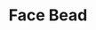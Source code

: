 ---
label: "534.19"
title: "Face Bead"
layout: entry
order: 2175
presentation: side-by-side
# toc: false
#menu: false 
object:
  - id: "cat-534-19"
---